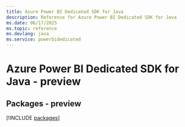 ```yaml
---
title: Azure Power BI Dedicated SDK for Java
description: Reference for Azure Power BI Dedicated SDK for Java
ms.date: 06/17/2025
ms.topic: reference
ms.devlang: java
ms.service: powerbidedicated
---
```

# Azure Power BI Dedicated SDK for Java - preview
## Packages - preview
[!INCLUDE [packages](power-bi-dedicated-index.md)]